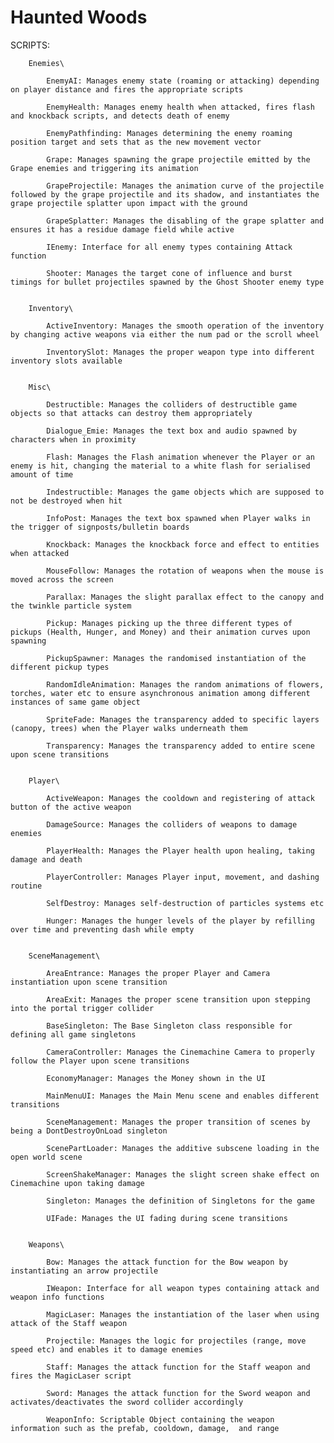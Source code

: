 # Haunted Woods
 
SCRIPTS:

        Enemies\

            EnemyAI: Manages enemy state (roaming or attacking) depending on player distance and fires the appropriate scripts
            
            EnemyHealth: Manages enemy health when attacked, fires flash and knockback scripts, and detects death of enemy
            
            EnemyPathfinding: Manages determining the enemy roaming position target and sets that as the new movement vector
            
            Grape: Manages spawning the grape projectile emitted by the Grape enemies and triggering its animation
            
            GrapeProjectile: Manages the animation curve of the projectile followed by the grape projectile and its shadow, and instantiates the grape projectile splatter upon impact with the ground
            
            GrapeSplatter: Manages the disabling of the grape splatter and ensures it has a residue damage field while active
            
            IEnemy: Interface for all enemy types containing Attack function
            
            Shooter: Manages the target cone of influence and burst timings for bullet projectiles spawned by the Ghost Shooter enemy type

            
        Inventory\

            ActiveInventory: Manages the smooth operation of the inventory by changing active weapons via either the num pad or the scroll wheel
            
            InventorySlot: Manages the proper weapon type into different inventory slots available

            
        Misc\

            Destructible: Manages the colliders of destructible game objects so that attacks can destroy them appropriately
            
            Dialogue_Emie: Manages the text box and audio spawned by characters when in proximity
            
            Flash: Manages the Flash animation whenever the Player or an enemy is hit, changing the material to a white flash for serialised amount of time
            
            Indestructible: Manages the game objects which are supposed to not be destroyed when hit
            
            InfoPost: Manages the text box spawned when Player walks in the trigger of signposts/bulletin boards
            
            Knockback: Manages the knockback force and effect to entities when attacked
            
            MouseFollow: Manages the rotation of weapons when the mouse is moved across the screen
            
            Parallax: Manages the slight parallax effect to the canopy and the twinkle particle system
            
            Pickup: Manages picking up the three different types of pickups (Health, Hunger, and Money) and their animation curves upon spawning
            
            PickupSpawner: Manages the randomised instantiation of the different pickup types
            
            RandomIdleAnimation: Manages the random animations of flowers, torches, water etc to ensure asynchronous animation among different instances of same game object
            
            SpriteFade: Manages the transparency added to specific layers (canopy, trees) when the Player walks underneath them
            
            Transparency: Manages the transparency added to entire scene upon scene transitions

            
        Player\

            ActiveWeapon: Manages the cooldown and registering of attack button of the active weapon 
            
            DamageSource: Manages the colliders of weapons to damage enemies
            
            PlayerHealth: Manages the Player health upon healing, taking damage and death
            
            PlayerController: Manages Player input, movement, and dashing routine
            
            SelfDestroy: Manages self-destruction of particles systems etc
            
            Hunger: Manages the hunger levels of the player by refilling over time and preventing dash while empty

            
        SceneManagement\

            AreaEntrance: Manages the proper Player and Camera instantiation upon scene transition
            
            AreaExit: Manages the proper scene transition upon stepping into the portal trigger collider
            
            BaseSingleton: The Base Singleton class responsible for defining all game singletons
            
            CameraController: Manages the Cinemachine Camera to properly follow the Player upon scene transitions
            
            EconomyManager: Manages the Money shown in the UI 
            
            MainMenuUI: Manages the Main Menu scene and enables different transitions
            
            SceneManagement: Manages the proper transition of scenes by being a DontDestroyOnLoad singleton
            
            ScenePartLoader: Manages the additive subscene loading in the open world scene
            
            ScreenShakeManager: Manages the slight screen shake effect on Cinemachine upon taking damage
            
            Singleton: Manages the definition of Singletons for the game
            
            UIFade: Manages the UI fading during scene transitions

            
        Weapons\

            Bow: Manages the attack function for the Bow weapon by instantiating an arrow projectile
            
            IWeapon: Interface for all weapon types containing attack and weapon info functions
            
            MagicLaser: Manages the instantiation of the laser when using attack of the Staff weapon
            
            Projectile: Manages the logic for projectiles (range, move speed etc) and enables it to damage enemies
            
            Staff: Manages the attack function for the Staff weapon and fires the MagicLaser script
            
            Sword: Manages the attack function for the Sword weapon and activates/deactivates the sword collider accordingly
            
            WeaponInfo: Scriptable Object containing the weapon information such as the prefab, cooldown, damage,  and range
